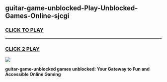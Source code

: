 
## guitar-game-unblocked-Play-Unblocked-Games-Online-sjcgi
<h3>
<a href="https://premium76.site?title=guitar-game-unblocked&ref=25A">CLICK TO PLAY</a></h3>
<hr>

<h3>
<a href="https://premium76.site?title=guitar-game-unblocked&ref=25A">CLICK 2 PLAY</a>
  
</h3>

<a href="https://premium76.site?title=guitar-game-unblocked&ref=25A"><img src="https://clearcache.store/games.png"></a>


**guitar-game-unblocked games unblocked: Your Gateway to Fun and Accessible Online Gaming**
